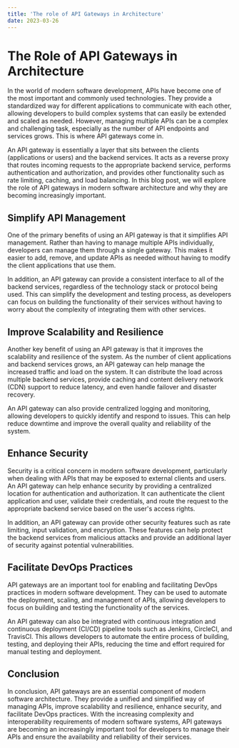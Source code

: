 ```yaml
---
title: 'The role of API Gateways in Architecture'
date: 2023-03-26
---
```


# The Role of API Gateways in Architecture

In the world of modern software development, APIs have become one of the most important and commonly used technologies. They provide a standardized way for different applications to communicate with each other, allowing developers to build complex systems that can easily be extended and scaled as needed. However, managing multiple APIs can be a complex and challenging task, especially as the number of API endpoints and services grows. This is where API gateways come in.

An API gateway is essentially a layer that sits between the clients (applications or users) and the backend services. It acts as a reverse proxy that routes incoming requests to the appropriate backend service, performs authentication and authorization, and provides other functionality such as rate limiting, caching, and load balancing. In this blog post, we will explore the role of API gateways in modern software architecture and why they are becoming increasingly important.

## Simplify API Management

One of the primary benefits of using an API gateway is that it simplifies API management. Rather than having to manage multiple APIs individually, developers can manage them through a single gateway. This makes it easier to add, remove, and update APIs as needed without having to modify the client applications that use them.

In addition, an API gateway can provide a consistent interface to all of the backend services, regardless of the technology stack or protocol being used. This can simplify the development and testing process, as developers can focus on building the functionality of their services without having to worry about the complexity of integrating them with other services.

## Improve Scalability and Resilience

Another key benefit of using an API gateway is that it improves the scalability and resilience of the system. As the number of client applications and backend services grows, an API gateway can help manage the increased traffic and load on the system. It can distribute the load across multiple backend services, provide caching and content delivery network (CDN) support to reduce latency, and even handle failover and disaster recovery.

An API gateway can also provide centralized logging and monitoring, allowing developers to quickly identify and respond to issues. This can help reduce downtime and improve the overall quality and reliability of the system.

## Enhance Security

Security is a critical concern in modern software development, particularly when dealing with APIs that may be exposed to external clients and users. An API gateway can help enhance security by providing a centralized location for authentication and authorization. It can authenticate the client application and user, validate their credentials, and route the request to the appropriate backend service based on the user's access rights.

In addition, an API gateway can provide other security features such as rate limiting, input validation, and encryption. These features can help protect the backend services from malicious attacks and provide an additional layer of security against potential vulnerabilities.

## Facilitate DevOps Practices

API gateways are an important tool for enabling and facilitating DevOps practices in modern software development. They can be used to automate the deployment, scaling, and management of APIs, allowing developers to focus on building and testing the functionality of the services.

An API gateway can also be integrated with continuous integration and continuous deployment (CI/CD) pipeline tools such as Jenkins, CircleCI, and TravisCI. This allows developers to automate the entire process of building, testing, and deploying their APIs, reducing the time and effort required for manual testing and deployment.

## Conclusion

In conclusion, API gateways are an essential component of modern software architecture. They provide a unified and simplified way of managing APIs, improve scalability and resilience, enhance security, and facilitate DevOps practices. With the increasing complexity and interoperability requirements of modern software systems, API gateways are becoming an increasingly important tool for developers to manage their APIs and ensure the availability and reliability of their services.
